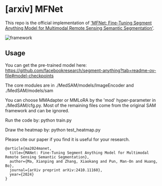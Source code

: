 # [arxiv] MFNet

This repo is the official implementation of ['MFNet: Fine-Tuning Segment Anything Model for Multimodal Remote Sensing Semantic Segmentation'](https://arxiv.org/abs/2410.11160).

![framework](https://github.com/sstary/SSRS/blob/main/docs/MFNet.png)

## Usage
You can get the pre-trained model here: https://github.com/facebookresearch/segment-anything?tab=readme-ov-file#model-checkpoints

The core modules are in ./MedSAM/models/ImageEncoder and ./MedSAM/models/sam

You can choose MMAdapter or MMLoRA by the 'mod' hyper-parameter in ./MedSAM/cfg.py. Most of the remaining files come from the original SAM framework and can be ignored.


Run the code by: python train.py

Draw the heatmap by: python test_heatmap.py

Please cite our paper if you find it is useful for your research.

```
@article{ma2024manet,
  title={MANet: Fine-Tuning Segment Anything Model for Multimodal Remote Sensing Semantic Segmentation},
  author={Ma, Xianping and Zhang, Xiaokang and Pun, Man-On and Huang, Bo},
  journal={arXiv preprint arXiv:2410.11160},
  year={2024}
}
  ```
